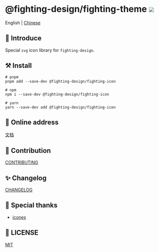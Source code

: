 # @fighting-design/fighting-theme <a href="https://www.npmjs.com/package/@fighting-design/fighting-icon"><img src="https://badgen.net/npm/v/@fighting-design/fighting-icon" /></a>

English | [Chinese](https://github.com/FightingDesign/fighting-design/blob/master/packages/fighting-icon/README.md)

## 🐳 Introduce

Special `svg` icon library for `fighting-design`.

## ⚒️ Install

```shell
# pnpm
pnpm add --save-dev @fighting-design/fighting-icon

# npm
npm i --save-dev @fighting-design/fighting-icon

# yarn
yarn --save-dev add @fighting-design/fighting-icon
```

## 🔑 Online address

[文档](https://fighting.tianyuhao.cn/components/svg-icon.html)

## 🔅 Contribution

[CONTRIBUTING](https://github.com/FightingDesign/fighting-design/blob/master/packages/fighting-icon/CONTRIBUTING.md)

## ✨ Changelog

[CHANGELOG](https://github.com/FightingDesign/fighting-design/blob/master/packages/fighting-icon/CHANGELOG.md)

## 💌 Special thanks

- [icones](https://github.com/antfu/icones)

## 💬 LICENSE

[MIT](https://github.com/FightingDesign/fighting-design/blob/master/packages/fighting-icon/LICENSE)
